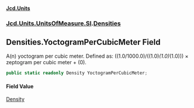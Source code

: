 #### [Jcd.Units](index.md 'index')
### [Jcd.Units.UnitsOfMeasure.SI](Jcd.Units.UnitsOfMeasure.SI.md 'Jcd.Units.UnitsOfMeasure.SI').[Densities](Densities.md 'Jcd.Units.UnitsOfMeasure.SI.Densities')

## Densities.YoctogramPerCubicMeter Field

A(n) yoctogram per cubic meter. Defined as: ((1.0/1000.0)/((1.0)*(1.0)*(1.0))) × zeptogram per cubic meter + (0).

```csharp
public static readonly Density YoctogramPerCubicMeter;
```

#### Field Value
[Density](Density.md 'Jcd.Units.UnitTypes.Density')